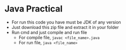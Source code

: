 # Java Practical

- For run this code you have must be JDK of any version
- Just download this zip file and extract it in your folder
- Run cmd and just compile and run file
  - For compile file, `javac <file_name>.java`
  - For run file, `java <file_name>`



